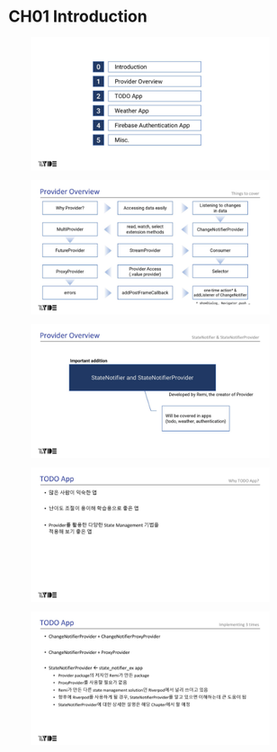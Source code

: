# CH01 Introduction

<figure><img src="../../.gitbook/assets/image (24) (2).png" alt=""><figcaption></figcaption></figure>



<figure><img src="../../.gitbook/assets/image (15) (1).png" alt=""><figcaption></figcaption></figure>

<figure><img src="../../.gitbook/assets/image (16) (1).png" alt=""><figcaption></figcaption></figure>

<figure><img src="../../.gitbook/assets/image (22).png" alt=""><figcaption></figcaption></figure>

<figure><img src="../../.gitbook/assets/image (23) (3).png" alt=""><figcaption></figcaption></figure>

<figure><img src="https://fistkim101.github.io/images/introduction-page-007.jpg" alt=""><figcaption></figcaption></figure>

<figure><img src="https://fistkim101.github.io/images/introduction-page-008.jpg" alt=""><figcaption></figcaption></figure>

<figure><img src="https://fistkim101.github.io/images/introduction-page-009.jpg" alt=""><figcaption></figcaption></figure>

<figure><img src="https://fistkim101.github.io/images/introduction-page-010.jpg" alt=""><figcaption></figcaption></figure>

<figure><img src="https://fistkim101.github.io/images/introduction-page-011.jpg" alt=""><figcaption></figcaption></figure>

<figure><img src="https://fistkim101.github.io/images/introduction-page-012.jpg" alt=""><figcaption></figcaption></figure>





